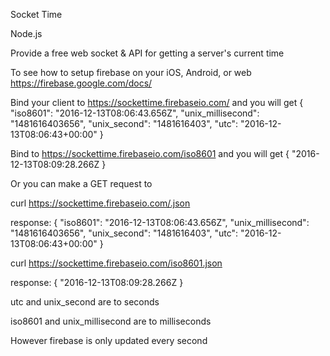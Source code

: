 Socket Time

Node.js

Provide a free web socket & API for getting a server's current time 

To see how to setup firebase on your iOS, Android, or web 
https://firebase.google.com/docs/

Bind your client to https://sockettime.firebaseio.com/ and you will get 
{
  "iso8601": "2016-12-13T08:06:43.656Z",
  "unix_millisecond": "1481616403656",
  "unix_second": "1481616403",
  "utc": "2016-12-13T08:06:43+00:00"
}

Bind to https://sockettime.firebaseio.com/iso8601 and you will get 
{
    "2016-12-13T08:09:28.266Z
}

Or you can make a GET request to

curl https://sockettime.firebaseio.com/.json

response:
{
  "iso8601": "2016-12-13T08:06:43.656Z",
  "unix_millisecond": "1481616403656",
  "unix_second": "1481616403",
  "utc": "2016-12-13T08:06:43+00:00"
}

curl https://sockettime.firebaseio.com/iso8601.json

response:
{
    "2016-12-13T08:09:28.266Z
}


utc and unix_second are to seconds

iso8601 and unix_millisecond are to milliseconds

However firebase is only updated every second
